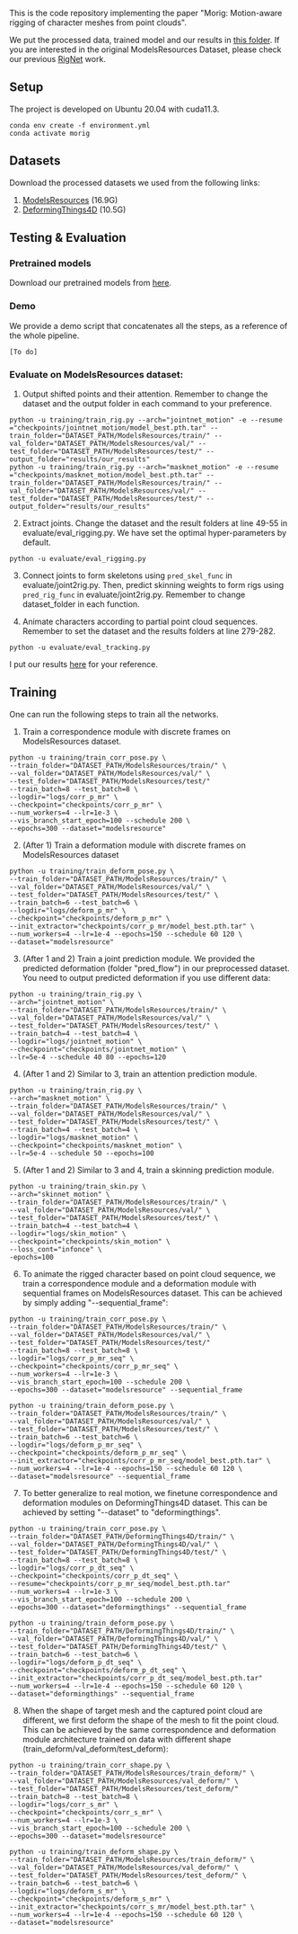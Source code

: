 This is the code repository implementing the paper "Morig: Motion-aware rigging of character meshes from point clouds".

We put the processed data, trained model and our results in [this folder](https://terabox.com/s/1j6Ilj0d0dgese2Ef1iGZ_g). If you are interested in the original ModelsResources Dataset, please check our previous [RigNet](https://github.com/zhan-xu/RigNet) work.

## Setup
The project is developed on Ubuntu 20.04 with cuda11.3.

```
conda env create -f environment.yml
conda activate morig
```

## Datasets
Download the processed datasets we used from the following links:
1. [ModelsResources](https://terabox.com/s/1Rq-HtLCHFcOmAAUDjBgUHA) (16.9G)
2. [DeformingThings4D](https://terabox.com/s/1d3rNZ-DzqEtSjAYanKIyBQ) (10.5G)


## Testing & Evaluation

### Pretrained models
Download our pretrained models from [here](https://terabox.com/s/1enylsqNAI2Fj2fVFvuql1w).

### Demo
We provide a demo script that concatenates all the steps, as a reference of the whole pipeline.
```
[To do]
```

### Evaluate on ModelsResources dataset:
1. Output shifted points and their attention. Remember to change the dataset and the output folder in each command to your preference.
```
python -u training/train_rig.py --arch="jointnet_motion" -e --resume ="checkpoints/jointnet_motion/model_best.pth.tar" --train_folder="DATASET_PATH/ModelsResources/train/" --val_folder="DATASET_PATH/ModelsResources/val/" --test_folder="DATASET_PATH/ModelsResources/test/" --output_folder="results/our_results"
python -u training/train_rig.py --arch="masknet_motion" -e --resume ="checkpoints/masknet_motion/model_best.pth.tar" --train_folder="DATASET_PATH/ModelsResources/train/" --val_folder="DATASET_PATH/ModelsResources/val/" --test_folder="DATASET_PATH/ModelsResources/test/" --output_folder="results/our_results"
```

2. Extract joints. 
Change the dataset and the result folders at line 49-55 in evaluate/eval_rigging.py.
We have set the optimal hyper-parameters by default.
```
python -u evaluate/eval_rigging.py
```

3. Connect joints to form skeletons using ```pred_skel_func``` in evaluate/joint2rig.py.
Then, predict skinning weights to form rigs using ```pred_rig_func``` in evaluate/joint2rig.py.
Remember to change dataset_folder in each function.

5. Animate characters according to partial point cloud sequences. Remember to set the dataset and the results folders at line 279-282.
```
python -u evaluate/eval_tracking.py
```

I put our results [here](https://terabox.com/s/1hQUojjByerBoaWkTl2HdWQ) for your reference.

## Training
One can run the following steps to train all the networks.

1. Train a correspondence module with discrete frames on ModelsResources dataset.
```
python -u training/train_corr_pose.py \
--train_folder="DATASET_PATH/ModelsResources/train/" \
--val_folder="DATASET_PATH/ModelsResources/val/" \
--test_folder="DATASET_PATH/ModelsResources/test/" 
--train_batch=8 --test_batch=8 \
--logdir="logs/corr_p_mr" \ 
--checkpoint="checkpoints/corr_p_mr" \ 
--num_workers=4 --lr=1e-3 \
--vis_branch_start_epoch=100 --schedule 200 \
--epochs=300 --dataset="modelsresource"
```
2. (After 1) Train a deformation module with discrete frames on ModelsResources dataset
```
python -u training/train_deform_pose.py \
--train_folder="DATASET_PATH/ModelsResources/train/" \
--val_folder="DATASET_PATH/ModelsResources/val/" \
--test_folder="DATASET_PATH/ModelsResources/test/" \
--train_batch=6 --test_batch=6 \
--logdir="logs/deform_p_mr" \
--checkpoint="checkpoints/deform_p_mr" \
--init_extractor="checkpoints/corr_p_mr/model_best.pth.tar" \
--num_workers=4 --lr=1e-4 --epochs=150 --schedule 60 120 \
--dataset="modelsresource"
```
3. (After 1 and 2) Train a joint prediction module. We provided the predicted deformation (folder "pred_flow") in our preprocessed dataset. 
You need to output predicted deformation if you use different data:
```
python -u training/train_rig.py \
--arch="jointnet_motion" \
--train_folder="DATASET_PATH/ModelsResources/train/" \
--val_folder="DATASET_PATH/ModelsResources/val/" \
--test_folder="DATASET_PATH/ModelsResources/test/" \
--train_batch=4 --test_batch=4 \
--logdir="logs/jointnet_motion" \
--checkpoint="checkpoints/jointnet_motion" \
--lr=5e-4 --schedule 40 80 --epochs=120
```
4. (After 1 and 2) Similar to 3, train an attention prediction module.
```
python -u training/train_rig.py \
--arch="masknet_motion" \
--train_folder="DATASET_PATH/ModelsResources/train/" \
--val_folder="DATASET_PATH/ModelsResources/val/" \
--test_folder="DATASET_PATH/ModelsResources/test/" \
--train_batch=4 --test_batch=4 \
--logdir="logs/masknet_motion" \
--checkpoint="checkpoints/masknet_motion" \
--lr=5e-4 --schedule 50 --epochs=100
```

5. (After 1 and 2) Similar to 3 and 4, train a skinning prediction module.
```
python -u training/train_skin.py \
--arch="skinnet_motion" \
--train_folder="DATASET_PATH/ModelsResources/train/" \
--val_folder="DATASET_PATH/ModelsResources/val/" \
--test_folder="DATASET_PATH/ModelsResources/test/" \
--train_batch=4 --test_batch=4 \
--logdir="logs/skin_motion" \
--checkpoint="checkpoints/skin_motion" \
--loss_cont="infonce" \
-epochs=100
```

6. To animate the rigged character based on point cloud sequence, we train a correspondence module and a 
deformation module with sequential frames on ModelsResources dataset. This can be achieved by simply adding "--sequential_frame":
```
python -u training/train_corr_pose.py \
--train_folder="DATASET_PATH/ModelsResources/train/" \
--val_folder="DATASET_PATH/ModelsResources/val/" \
--test_folder="DATASET_PATH/ModelsResources/test/" 
--train_batch=8 --test_batch=8 \
--logdir="logs/corr_p_mr_seq" \ 
--checkpoint="checkpoints/corr_p_mr_seq" \ 
--num_workers=4 --lr=1e-3 \
--vis_branch_start_epoch=100 --schedule 200 \
--epochs=300 --dataset="modelsresource" --sequential_frame
```
```
python -u training/train_deform_pose.py \
--train_folder="DATASET_PATH/ModelsResources/train/" \
--val_folder="DATASET_PATH/ModelsResources/val/" \
--test_folder="DATASET_PATH/ModelsResources/test/" \
--train_batch=6 --test_batch=6 \
--logdir="logs/deform_p_mr_seq" \
--checkpoint="checkpoints/deform_p_mr_seq" \
--init_extractor="checkpoints/corr_p_mr_seq/model_best.pth.tar" \
--num_workers=4 --lr=1e-4 --epochs=150 --schedule 60 120 \
--dataset="modelsresource" --sequential_frame
```

7. To better generalize to real motion, we finetune correspondence and deformation modules on DeformingThings4D dataset. 
This can be achieved by setting "--dataset" to "deformingthings".
```
python -u training/train_corr_pose.py \
--train_folder="DATASET_PATH/DeformingThings4D/train/" \
--val_folder="DATASET_PATH/DeformingThings4D/val/" \
--test_folder="DATASET_PATH/DeformingThings4D/test/" \
--train_batch=8 --test_batch=8 \
--logdir="logs/corr_p_dt_seq" \
--checkpoint="checkpoints/corr_p_dt_seq" \
--resume="checkpoints/corr_p_mr_seq/model_best.pth.tar"
--num_workers=4 --lr=1e-3 \
--vis_branch_start_epoch=100 --schedule 200 \
--epochs=300 --dataset="deformingthings" --sequential_frame
```
```
python -u training/train_deform_pose.py \
--train_folder="DATASET_PATH/DeformingThings4D/train/" \
--val_folder="DATASET_PATH/DeformingThings4D/val/" \
--test_folder="DATASET_PATH/DeformingThings4D/test/" \
--train_batch=6 --test_batch=6 \
--logdir="logs/deform_p_dt_seq" \
--checkpoint="checkpoints/deform_p_dt_seq" \
--init_extractor="checkpoints/corr_p_dt_seq/model_best.pth.tar"
--num_workers=4 --lr=1e-4 --epochs=150 --schedule 60 120 \
--dataset="deformingthings" --sequential_frame
```

8. When the shape of target mesh and the captured point cloud are different, 
we first deform the shape of the mesh to fit the point cloud. 
This can be achieved by the same correspondence and deformation module architecture trained on data with different shape (train_deform/val_deform/test_deform):
```
python -u training/train_corr_shape.py \
--train_folder="DATASET_PATH/ModelsResources/train_deform/" \
--val_folder="DATASET_PATH/ModelsResources/val_deform/" \
--test_folder="DATASET_PATH/ModelsResources/test_deform/" 
--train_batch=8 --test_batch=8 \
--logdir="logs/corr_s_mr" \ 
--checkpoint="checkpoints/corr_s_mr" \ 
--num_workers=4 --lr=1e-3 \
--vis_branch_start_epoch=100 --schedule 200 \
--epochs=300 --dataset="modelsresource"
```
```
python -u training/train_deform_shape.py \
--train_folder="DATASET_PATH/ModelsResources/train_deform/" \
--val_folder="DATASET_PATH/ModelsResources/val_deform/" \
--test_folder="DATASET_PATH/ModelsResources/test_deform/" \
--train_batch=6 --test_batch=6 \
--logdir="logs/deform_s_mr" \
--checkpoint="checkpoints/deform_s_mr" \
--init_extractor="checkpoints/corr_s_mr/model_best.pth.tar" \
--num_workers=4 --lr=1e-4 --epochs=150 --schedule 60 120 \
--dataset="modelsresource"
```
